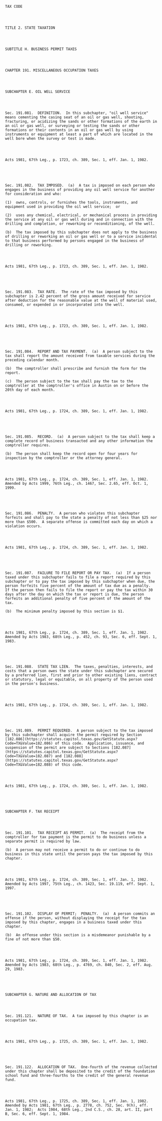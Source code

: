 ﻿
    
    
    	
    					
    
    
    TAX CODE
    
      
    
    
    TITLE 2. STATE TAXATION
    
      
    
    
    SUBTITLE H. BUSINESS PERMIT TAXES
    
      
    
    
    CHAPTER 191. MISCELLANEOUS OCCUPATION TAXES
    
      
    
    
    SUBCHAPTER E. OIL WELL SERVICE
    
      
    
    
    Sec. 191.081.  DEFINITION.  In this subchapter, "oil well service" means cementing the casing seat of an oil or gas well, shooting, fracturing, or acidizing the sands or other formations of the earth in an oil or gas well, or surveying or testing the sands or other formations or their contents in an oil or gas well by using instruments or equipment at least a part of which are located in the well bore when the survey or test is made.
    
    
    
    
    Acts 1981, 67th Leg., p. 1723, ch. 389, Sec. 1, eff. Jan. 1, 1982.
    
    
    
    
    
    Sec. 191.082.  TAX IMPOSED.  (a)  A tax is imposed on each person who engages in the business of providing any oil well service for another for consideration and who:
    
    (1)  owns, controls, or furnishes the tools, instruments, and equipment used in providing the oil well service;  or
    
    (2)  uses any chemical, electrical, or mechanical process in providing the service at any oil or gas well during and in connection with the drilling and completion, or reworking or reconditioning, of the well.
    
    (b)  The tax imposed by this subchapter does not apply to the business of drilling or reworking an oil or gas well or to a service incidental to that business performed by persons engaged in the business of drilling or reworking.
    
    
    
    
    Acts 1981, 67th Leg., p. 1723, ch. 389, Sec. 1, eff. Jan. 1, 1982.
    
    
    
    
    
    Sec. 191.083.  TAX RATE.  The rate of the tax imposed by this subchapter is 2.42 percent of the gross amount received for service after deduction for the reasonable value at the well of material used, consumed, or expended in or incorporated into the well.
    
    
    
    
    Acts 1981, 67th Leg., p. 1723, ch. 389, Sec. 1, eff. Jan. 1, 1982.
    
    
    
    
    
    Sec. 191.084.  REPORT AND TAX PAYMENT.  (a)  A person subject to the tax shall report the amount received from taxable services during the preceding calendar month.
    
    (b)  The comptroller shall prescribe and furnish the form for the report.
    
    (c)  The person subject to the tax shall pay the tax to the comptroller at the comptroller's office in Austin on or before the 20th day of each month.
    
    
    
    
    Acts 1981, 67th Leg., p. 1724, ch. 389, Sec. 1, eff. Jan. 1, 1982.
    
    
    
    
    
    Sec. 191.085.  RECORD.  (a)  A person subject to the tax shall keep a complete record of business transacted and any other information the comptroller requires.
    
    (b)  The person shall keep the record open for four years for inspection by the comptroller or the attorney general.
    
    
    
    
    Acts 1981, 67th Leg., p. 1724, ch. 389, Sec. 1, eff. Jan. 1, 1982.  Amended by Acts 1999, 76th Leg., ch. 1467, Sec. 2.65, eff. Oct. 1, 1999.
    
    
    
    
    
    Sec. 191.086.  PENALTY.  A person who violates this subchapter forfeits and shall pay to the state a penalty of not less than $25 nor more than $500.  A separate offense is committed each day on which a violation occurs.
    
    
    
    
    Acts 1981, 67th Leg., p. 1724, ch. 389, Sec. 1, eff. Jan. 1, 1982.
    
    
    
    
    
    Sec. 191.087.  FAILURE TO FILE REPORT OR PAY TAX.  (a)  If a person taxed under this subchapter fails to file a report required by this subchapter or to pay the tax imposed by this subchapter when due, the person forfeits five percent of the amount of tax due as a penalty.  If the person then fails to file the report or pay the tax within 30 days after the day on which the tax or report is due, the person forfeits an additional penalty of five percent of the amount of the tax.
    
    (b)  The minimum penalty imposed by this section is $1.
    
    
    
    
    Acts 1981, 67th Leg., p. 1724, ch. 389, Sec. 1, eff. Jan. 1, 1982.  Amended by Acts 1983, 68th Leg., p. 452, ch. 93, Sec. 6, eff. Sept. 1, 1983.
    
    
    
    
    
    Sec. 191.088.  STATE TAX LIEN.  The taxes, penalties, interests, and costs that a person owes the state under this subchapter are secured by a preferred lien, first and prior to other existing liens, contract or statutory, legal or equitable, on all property of the person used in the person's business.
    
    
    
    
    Acts 1981, 67th Leg., p. 1724, ch. 389, Sec. 1, eff. Jan. 1, 1982.
    
    
    
    
    
    Sec. 191.089.  PERMIT REQUIRED.  A person subject to the tax imposed by this subchapter shall acquire the permit required by Section [182.086](https://statutes.capitol.texas.gov/GetStatute.aspx?Code=TX&Value=182.086) of this code.  Application, issuance, and suspension of the permit are subject to Sections [182.087](https://statutes.capitol.texas.gov/GetStatute.aspx?Code=TX&Value=182.087) and [182.088](https://statutes.capitol.texas.gov/GetStatute.aspx?Code=TX&Value=182.088) of this code.
    
    
    
    
    Acts 1981, 67th Leg., p. 1724, ch. 389, Sec. 1, eff. Jan. 1, 1982.
    
    
    
    
    
    SUBCHAPTER F. TAX RECEIPT
    
      
    
    
    Sec. 191.101.  TAX RECEIPT AS PERMIT.  (a)  The receipt from the comptroller for tax payment is the permit to do business unless a separate permit is required by law.
    
    (b)  A person may not receive a permit to do or continue to do business in this state until the person pays the tax imposed by this chapter.
    
    
    
    
    Acts 1981, 67th Leg., p. 1724, ch. 389, Sec. 1, eff. Jan. 1, 1982.  Amended by Acts 1997, 75th Leg., ch. 1423, Sec. 19.119, eff. Sept. 1, 1997.
    
    
    
    
    
    Sec. 191.102.  DISPLAY OF PERMIT;  PENALTY.  (a)  A person commits an offense if the person, without displaying the receipt for the tax imposed by this chapter, engages in a business taxed under this chapter.
    
    (b)  An offense under this section is a misdemeanor punishable by a fine of not more than $50.
    
    
    
    
    Acts 1981, 67th Leg., p. 1724, ch. 389, Sec. 1, eff. Jan. 1, 1982.  Amended by Acts 1983, 68th Leg., p. 4769, ch. 840, Sec. 2, eff. Aug. 29, 1983.
    
    
    
    
    
    SUBCHAPTER G. NATURE AND ALLOCATION OF TAX
    
      
    
    
    Sec. 191.121.  NATURE OF TAX.  A tax imposed by this chapter is an occupation tax.
    
    
    
    
    Acts 1981, 67th Leg., p. 1725, ch. 389, Sec. 1, eff. Jan. 1, 1982.
    
    
    
    
    
    Sec. 191.122.  ALLOCATION OF TAX.  One-fourth of the revenue collected under this chapter shall be deposited to the credit of the foundation school fund and three-fourths to the credit of the general revenue fund.
    
    
    
    
    Acts 1981, 67th Leg., p. 1725, ch. 389, Sec. 1, eff. Jan. 1, 1982.  Amended by Acts 1981, 67th Leg., p. 2778, ch. 752, Sec. 9(h), eff. Jan. 1, 1982;  Acts 1984, 68th Leg., 2nd C.S., ch. 28, art. II, part B, Sec. 6, eff. Sept. 1, 1984.
    
    
    
    
    				

